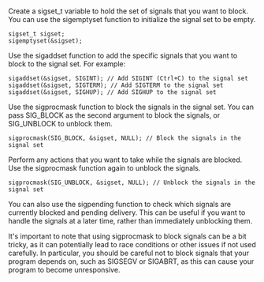 # 


Create a sigset_t variable to hold the set of signals that you want to block. You can use the sigemptyset function to initialize the signal set to be empty.
```
sigset_t sigset;
sigemptyset(&sigset);
```
Use the sigaddset function to add the specific signals that you want to block to the signal set. For example:
```
sigaddset(&sigset, SIGINT); // Add SIGINT (Ctrl+C) to the signal set
sigaddset(&sigset, SIGTERM); // Add SIGTERM to the signal set
sigaddset(&sigset, SIGHUP); // Add SIGHUP to the signal set
```
Use the sigprocmask function to block the signals in the signal set. You can pass SIG_BLOCK as the second argument to block the signals, or SIG_UNBLOCK to unblock them.
```
sigprocmask(SIG_BLOCK, &sigset, NULL); // Block the signals in the signal set
```
Perform any actions that you want to take while the signals are blocked.
Use the sigprocmask function again to unblock the signals.
```
sigprocmask(SIG_UNBLOCK, &sigset, NULL); // Unblock the signals in the signal set
```
You can also use the sigpending function to check which signals are currently blocked and pending delivery. This can be useful if you want to handle the signals at a later time, rather than immediately unblocking them.

It's important to note that using sigprocmask to block signals can be a bit tricky, as it can potentially lead to race conditions or other issues if not used carefully. In particular, you should be careful not to block signals that your program depends on, such as SIGSEGV or SIGABRT, as this can cause your program to become unresponsive.